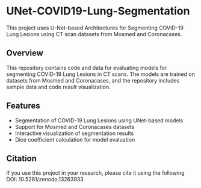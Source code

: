 # UNet-COVID19-Lung-Segmentation
This project uses U-Net-based Architectures for Segmenting COVID-19 Lung Lesions using CT scan datasets from Mosmed and Coronacases.

## Overview

This repository contains code and data for evaluating models for segmenting COVID-19 Lung Lesions in CT scans. The models are trained on datasets from Mosmed and Coronacases, and the repository includes sample data and code result visualization.

## Features

- Segmentation of COVID-19 Lung Lesions using UNet-based models
- Support for Mosmed and Coronacases datasets
- Interactive visualization of segmentation results
- Dice coefficient calculation for model evaluation

## Citation

If you use this project in your research, please cite it using the following DOI: 10.5281/zenodo.13263933
